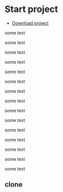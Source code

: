Start project
=============

+ [Download project](#clone)

some text

some text

some text

some text

some text

some text

some text

some text

some text

some text

some text

some text

some text

some text

some text

## clone
